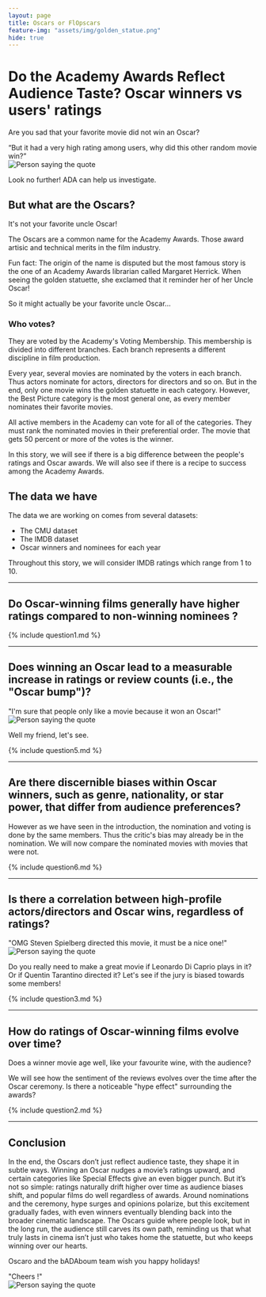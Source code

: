 ```yaml
---
layout: page
title: Oscars or FlOpscars
feature-img: "assets/img/golden_statue.png"
hide: true
---
```


# Do the Academy Awards Reflect Audience Taste? Oscar winners vs users' ratings

Are you sad that your favorite movie did not win an Oscar?

<div class="quote-container">
    <div class="quote-bubble">
        “But it had a very high rating among users, why did this other random movie win?”
        <div class="quote-tail"></div>
    </div>
    <img src="assets/img/person.png" alt="Person saying the quote" class="quote-image">
</div>

Look no further! ADA can help us investigate.

## But what are the Oscars?

It's not your favorite uncle Oscar!

The Oscars are a common name for the Academy Awards. Those award artisic and technical merits in the film industry.

Fun fact: The origin of the name is disputed but the most famous story is the one of an Academy Awards librarian called Margaret Herrick. When seeing the golden statuette, she exclamed that it reminder her of her Uncle Oscar!

So it might actually be your favorite uncle Oscar...

### Who votes?

They are voted by the Academy's Voting Membership. This membership is divided into different branches. Each branch represents a different discipline in film production.

Every year, several movies are nominated by the voters in each branch. Thus actors nominate for actors, directors for directors and so on. But in the end, only one movie wins the golden statuette in each category. However, the Best Picture category is the most general one, as every member nominates their favorite movies.

All active members in the Academy can vote for all of the categories. They must rank the nominated movies in their preferential order. The movie that gets 50 percent or more of the votes is the winner.

In this story, we will see if there is a big difference between the people's ratings and Oscar awards. We will also see if there is a recipe to success among the Academy Awards.

## The data we have

The data we are working on comes from several datasets:

- The CMU dataset
- The IMDB dataset
- Oscar winners and nominees for each year

Throughout this story, we will consider IMDB ratings which range from 1 to 10.

---

## Do Oscar-winning films generally have higher ratings compared to non-winning nominees ?

<div>
  {% include question1.md %}
</div>

---
## Does winning an Oscar lead to a measurable increase in ratings or review counts (i.e., the "Oscar bump")?

<div class="quote-container">
    <div class="quote-bubble">
        "I'm sure that people only like a movie because it won an Oscar!"
        <div class="quote-tail"></div>
    </div>
    <img src="assets/img/person.png" alt="Person saying the quote" class="quote-image">
</div>

Well my friend, let's see.

<div>
  {% include question5.md %}
</div>

<hr>

## Are there discernible biases within Oscar winners, such as genre, nationality, or star power, that differ from audience preferences?

However as we have seen in the introduction, the nomination and voting is done by the same members. Thus the critic's bias may already be in the nomination. We will now compare the nominated movies with movies that were not.

<div>
  {% include question6.md %}
</div>

---

## Is there a correlation between high-profile actors/directors and Oscar wins, regardless of ratings?

<div class="quote-container">
    <div class="quote-bubble">
        "OMG Steven Spielberg directed this movie, it must be a nice one!"
        <div class="quote-tail"></div>
    </div>
    <img src="assets/img/person.png" alt="Person saying the quote" class="quote-image">
</div>

Do you really need to make a great movie if Leonardo Di Caprio plays in it? Or if Quentin Tarantino directed it? Let's see if the jury is biased towards some members!

<div>
  {% include question3.md %}
</div>

---

<h2> How do ratings of Oscar-winning films evolve over time? </h2>

Does a winner movie age well, like your favourite wine, with the audience?

We will see how the sentiment of the reviews evolves over the time after the Oscar ceremony. Is there a noticeable "hype effect" surrounding the awards?

<div>
  {% include question2.md %}
</div>

<hr>

<h2> Conclusion </h2>

In the end, the Oscars don’t just reflect audience taste, they shape it in subtle ways. Winning an Oscar nudges a movie’s ratings upward, and certain categories like Special Effects give an even bigger punch. But it’s not so simple: ratings naturally drift higher over time as audience biases shift, and popular films do well regardless of awards. Around nominations and the ceremony, hype surges and opinions polarize, but this excitement gradually fades, with even winners eventually blending back into the broader cinematic landscape. The Oscars guide where people look, but in the long run, the audience still carves its own path, reminding us that what truly lasts in cinema isn’t just who takes home the statuette, but who keeps winning over our hearts.

Oscaro and the bADAboum team wish you happy holidays!

<div class="quote-container">
    <div class="quote-bubble">
        "Cheers !"
        <div class="quote-tail"></div>
    </div>
    <img src="assets/img/person.png" alt="Person saying the quote" class="quote-image">
</div>

